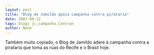 ```yaml
---
layout: post
title: "Blog de Jamildo apóia campanha contra pirataria"
date: 2007-09-12
tags: blogs jc,campanha,Contran
author: None
---
```


Tamb&eacute;m muito copiado, o Blog de Jamildo adere &agrave; campanha contra a pirataria que toma as ruas do Recife e o Brasil hoje. 